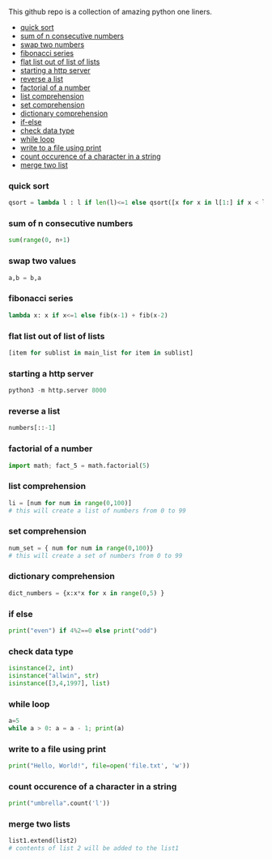 This github repo is a collection of amazing python one liners.

* [quick sort](#quick-sort)
* [sum of n consecutive numbers](#sum-of-n-consecutive-numbers)
* [swap two numbers](#swap-two-numbers)
* [fibonacci series](#fibanocci-series)
* [flat list out of list of lists](#flat-list-out-of-list-of-lists)
* [starting a http server](#starting-a-http-server)
* [reverse a list](#reverse-a-list)
* [factorial of a number](#factorial-of-a-number)
* [list comprehension](#list-comprehension)
* [set comprehension](#set-comprehension)
* [dictionary comprehension](#dictionary-comprehension)
* [if-else](#if-else)
* [check data type](#check-data-type)
* [while loop](#while-loop)
* [write to a file using print](#write-to-a-file-using-print)
* [count occurence of a character in a string](#count-occurence-of-a-character-in-a-string)
* [merge two list](#merge-two-lists)


### quick sort
```python
qsort = lambda l : l if len(l)<=1 else qsort([x for x in l[1:] if x < l[0]]) + [l[0]] + qsort([x for x in l[1:] if x >= l[0]])
```

### sum of n consecutive numbers
```python
sum(range(0, n+1)
```

### swap two values
```python
a,b = b,a
```

### fibonacci series
```python
lambda x: x if x<=1 else fib(x-1) + fib(x-2)
```

### flat list out of list of lists
``` python
[item for sublist in main_list for item in sublist]
```

### starting a http server
```python
python3 -m http.server 8000
```

### reverse a list
```python
numbers[::-1]
```

### factorial of a number
```python
import math; fact_5 = math.factorial(5)
```

### list comprehension
```python
li = [num for num in range(0,100)]
# this will create a list of numbers from 0 to 99
```

### set comprehension
```python
num_set = { num for num in range(0,100)}
# this will create a set of numbers from 0 to 99
```

### dictionary comprehension
```python
dict_numbers = {x:x*x for x in range(0,5) }
```

### if else
```python
print("even") if 4%2==0 else print("odd")
```

### check data type
```python
isinstance(2, int)
isinstance("allwin", str)
isinstance([3,4,1997], list)
```

### while loop
```python
a=5
while a > 0: a = a - 1; print(a)
```

### write to a file using print
```python
print("Hello, World!", file=open('file.txt', 'w'))
```

### count occurence of a character in a string
```python
print("umbrella".count('l'))
```

### merge two lists
```python
list1.extend(list2)
# contents of list 2 will be added to the list1
```
